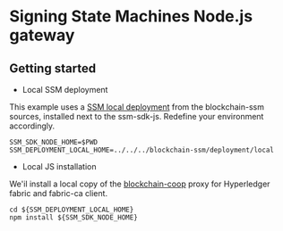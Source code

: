 # Signing State Machines Node.js gateway


## Getting started

  * Local SSM deployment

This example uses a [SSM local deployment](https://github.com/civis-blockchain/blockchain-ssm/tree/master/deployment/local) from the blockchain-ssm sources,
installed next to the ssm-sdk-js. Redefine your environment accordingly.

```
SSM_SDK_NODE_HOME=$PWD
SSM_DEPLOYMENT_LOCAL_HOME=../../../blockchain-ssm/deployment/local
```

  * Local JS installation

We'il install a local copy of the [blockchain-coop](https://github.com/civis-blockchain/blockchain-coop) proxy for Hyperledger fabric and fabric-ca client.

```
cd ${SSM_DEPLOYMENT_LOCAL_HOME}
npm install ${SSM_SDK_NODE_HOME}
```

